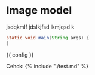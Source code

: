# Image model

jsdqkmlf jdslkjfsd lkmjqsd k

```java
static void main(String args) {
}
```
{{ config }}

Cehck: 
{% include "./test.md" %}




